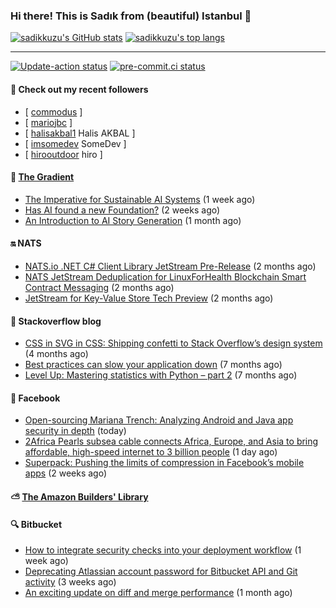 ### Hi there! This is Sadık from (beautiful) Istanbul 👋

[![sadikkuzu's GitHub stats](https://github-readme-stats.vercel.app/api?username=sadikkuzu&show_icons=true&theme=dark&hide=stars&hide_title=true)](https://github.com/sadikkuzu)
[![sadikkuzu's top langs](https://github-readme-stats.vercel.app/api/top-langs/?username=sadikkuzu&langs_count=6&layout=compact&theme=dark&hide_title=true)](https://github.com/sadikkuzu)

---

[![Update-action status](https://github.com/sadikkuzu/sadikkuzu/actions/workflows/sadikkuzu.yml/badge.svg)](https://github.com/sadikkuzu/sadikkuzu/actions/workflows/sadikkuzu.yml)
[![pre-commit.ci status](https://results.pre-commit.ci/badge/github/sadikkuzu/sadikkuzu/master.svg)](https://results.pre-commit.ci/latest/github/sadikkuzu/sadikkuzu/master)

#### 🔭 Check out my recent followers

- [ [commodus](https://github.com/commodus)  ]
- [ [mariojbc](https://github.com/mariojbc)  ]
- [ [halisakbal1](https://github.com/halisakbal1) Halis AKBAL ]
- [ [imsomedev](https://github.com/imsomedev) SomeDev ]
- [ [hirooutdoor](https://github.com/hirooutdoor) hiro ]


#### 🔻 [The Gradient](https://thegradient.pub)

- [The Imperative for Sustainable AI Systems](https://thegradient.pub/sustainable-ai/) (1 week ago)
- [Has AI found a new Foundation?](https://thegradient.pub/has-ai-found-a-new-foundation/) (2 weeks ago)
- [An Introduction to AI Story Generation](https://thegradient.pub/an-introduction-to-ai-story-generation/) (1 month ago)


#### 🔛 NATS

- [NATS.io .NET C# Client Library JetStream Pre-Release](https://nats.io/blog/jetstream-dotnet-pre-release/) (2 months ago)
- [NATS JetStream Deduplication for LinuxForHealth Blockchain Smart Contract Messaging](https://nats.io/blog/nats-jetstream-deduplication-for-lfh/) (2 months ago)
- [JetStream for Key-Value Store Tech Preview](https://nats.io/blog/kv-cli/) (2 months ago)


#### 📰 Stackoverflow blog

- [CSS in SVG in CSS: Shipping confetti to Stack Overflow’s design system](https://stackoverflow.blog/2021/05/31/shipping-confetti-to-stack-overflows-design-system/) (4 months ago)
- [Best practices can slow your application down](https://stackoverflow.blog/2021/03/03/best-practices-can-slow-your-application-down/) (7 months ago)
- [Level Up: Mastering statistics with Python – part 2](https://stackoverflow.blog/2021/02/23/level-up-mastering-statistics-with-python-part-2/) (7 months ago)


#### 📢 Facebook

- [Open-sourcing Mariana Trench: Analyzing Android and Java app security in depth](https://engineering.fb.com/2021/09/29/security/mariana-trench/) (today)
- [2Africa Pearls subsea cable connects Africa, Europe, and Asia to bring affordable, high-speed internet to 3 billion people](https://engineering.fb.com/2021/09/28/connectivity/2africa-pearls/) (1 day ago)
- [Superpack: Pushing the limits of compression in Facebook’s mobile apps](https://engineering.fb.com/2021/09/13/core-data/superpack/) (2 weeks ago)


#### ⛅ [The Amazon Builders' Library](https://aws.amazon.com/builders-library/)


#### 🔍 Bitbucket

- [How to integrate security checks into your deployment workflow](https://bitbucket.org/blog/bb-snyk-security) (1 week ago)
- [Deprecating Atlassian account password for Bitbucket API and Git activity](https://bitbucket.org/blog/deprecating-atlassian-account-password-for-bitbucket-api-and-git-activity) (3 weeks ago)
- [An exciting update on diff and merge performance](https://bitbucket.org/blog/an-exciting-update-on-diff-and-merge-performance) (1 month ago)
